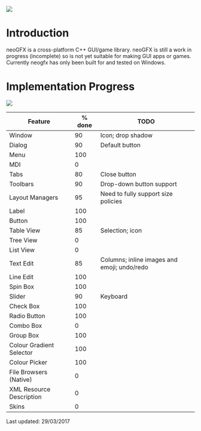 ![](https://raw.githubusercontent.com/FlibbleMr/neogfx/master/neoGFX.png)

# Introduction
neoGFX is a cross-platform C++ GUI/game library.
neoGFX is still a work in progress (incomplete) so is not yet suitable for making GUI apps or games. Currently neogfx has only been built for and tested on Windows.

# Implementation Progress

![](http://neogfx.org/temp/colour_picker_finished.png)

Feature                   | % done  |     TODO
--------------------------|---------|-------------------------------------------------------------------------------
Window                    | 90      |     Icon; drop shadow
Dialog                    | 90      |     Default button
Menu                      | 100     | 
MDI                       | 0       |
Tabs                      | 80      |     Close button
Toolbars                  | 90      |     Drop-down button support
Layout Managers           | 95      |     Need to fully support size policies
Label                     | 100     |     
Button                    | 100     |     
Table View                | 85      |     Selection; icon
Tree View                 | 0       |
List View                 | 0       |
Text Edit                 | 85      |     Columns; inline images and emoji; undo/redo
Line Edit                 | 100     |     
Spin Box                  | 100     |
Slider                    | 90      |     Keyboard
Check Box                 | 100     |     
Radio Button              | 100     |
Combo Box                 | 0       |
Group Box                 | 100     |
Colour Gradient Selector  | 100     |
Colour Picker             | 100     |
File Browsers (Native)    | 0       |
XML Resource Description  | 0       |
Skins                     | 0       |

Last updated: 29/03/2017
